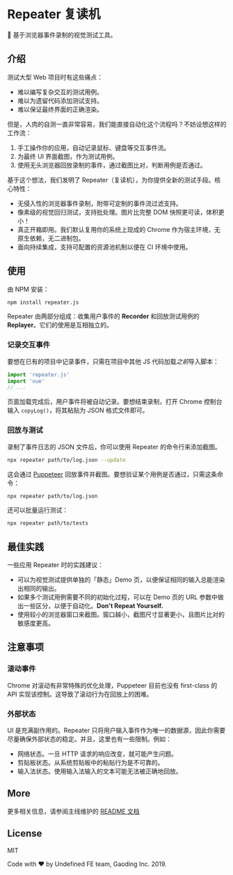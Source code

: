 # Repeater 复读机
📼 基于浏览器事件录制的视觉测试工具。


## 介绍
测试大型 Web 项目时有这些痛点：

* 难以编写复杂交互的测试用例。
* 难以为遗留代码添加测试支持。
* 难以保证最终界面的正确渲染。

但是，人肉的自测一直非常容易，我们能直接自动化这个流程吗？不妨设想这样的工作流：

1. 手工操作你的应用，自动记录鼠标、键盘等交互事件流。
2. 为最终 UI 界面截图，作为测试用例。
3. 使用无头浏览器回放录制的事件，通过截图比对，判断用例是否通过。

基于这个想法，我们发明了 Repeater（复读机），为你提供全新的测试手段。核心特性：

* 无侵入性的浏览器事件录制，附带可定制的事件流过滤支持。
* 像素级的视觉回归测试，支持批处理。图片比完整 DOM 快照更可读，体积更小！
* 真正开箱即用。我们默认复用你的系统上现成的 Chrome 作为宿主环境，无原生依赖，无二进制包。
* 面向持续集成，支持可配置的资源池机制以便在 CI 环境中使用。


## 使用
由 NPM 安装：

``` bash
npm install repeater.js
```

Repeater 由两部分组成：收集用户事件的 **Recorder** 和回放测试用例的 **Replayer**。它们的使用是互相独立的。

### 记录交互事件
要想在已有的项目中记录事件，只需在项目中其他 JS 代码加载*之前*导入脚本：

``` js
import 'repeater.js'
import 'vue'
// ...
```

页面加载完成后，用户事件将被自动记录。要想结束录制，打开 Chrome 控制台输入 `copyLog()`，将其粘贴为 JSON 格式文件即可。

### 回放与测试
录制了事件日志的 JSON 文件后，你可以使用 Repeater 的命令行来添加截图。

``` bash
npx repeater path/to/log.json --update
```

这会通过 [Puppeteer](https://github.com/GoogleChrome/puppeteer) 回放事件并截图。要想验证某个用例是否通过，只需这条命令：

``` bash
npx repeater path/to/log.json
```

还可以批量运行测试：

``` bash
npx repeater path/to/tests
```

## 最佳实践
一些应用 Repeater 时的实践建议：

* 可以为视觉测试提供单独的「静态」Demo 页，以便保证相同的输入总能渲染出相同的输出。
* 如果多个测试用例需要不同的初始化过程，可以在 Demo 页的 URL 参数中做出一些区分，以便于自动化。**Don't Repeat Yourself.**
* 使用较小的浏览器窗口来截图。窗口越小，截图尺寸显著更小，且图片比对的敏感度更高。


## 注意事项

### 滚动事件
Chrome 对滚动有非常特殊的优化处理，Puppeteer 目前也没有 first-class 的 API 实现该控制。这导致了滚动行为在回放上的困难。

### 外部状态
UI 是充满副作用的。Repeater 只将用户输入事件作为唯一的数据源，因此你需要尽量确保外部状态的稳定。并且，这里也有一些限制。例如：

* 网络状态。一旦 HTTP 请求的响应改变，就可能产生问题。
* 剪贴板状态。从系统剪贴板中的粘贴行为是不可靠的。
* 输入法状态。使用输入法输入的文本可能无法被正确地回放。


## More
更多相关信息，请参阅主线维护的 [README 文档](./README.md)


## License
MIT

Code with ❤️ by Undefined FE team, Gaoding Inc. 2019.
